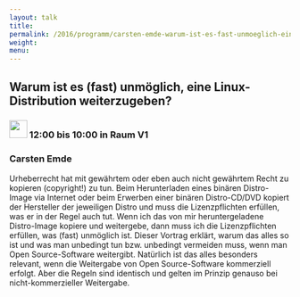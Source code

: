 ```yaml
---
layout: talk
title:
permalink: /2016/programm/carsten-emde-warum-ist-es-fast-unmoeglich-eine-linux-distribution-weiterzugeben/
weight:
menu:
---
```

## Warum ist es (fast) unmöglich, eine Linux-Distribution weiterzugeben?

### <img height = "32" src="../../../images/talk.svg"> 12:00 bis 10:00 in Raum V1

### Carsten Emde

Urheberrecht hat mit gewährtem oder eben auch nicht gewährtem Recht zu kopieren (copyright!) zu tun. Beim Herunterladen eines binären Distro-Image via Internet oder beim Erwerben einer binären Distro-CD/DVD kopiert der Hersteller der jeweiligen Distro und muss die Lizenzpflichten erfüllen, was er in der Regel auch tut. Wenn ich das von mir heruntergeladene Distro-Image kopiere und weitergebe, dann muss ich die Lizenzpflichten erfüllen, was (fast) unmöglich ist. Dieser Vortrag erklärt, warum das alles so ist und was man unbedingt tun bzw. unbedingt vermeiden muss, wenn man Open Source-Software weitergibt. Natürlich ist das alles besonders relevant, wenn die Weitergabe von Open Source-Software kommerziell erfolgt. Aber die Regeln sind identisch und gelten im Prinzip genauso bei nicht-kommerzieller Weitergabe.

